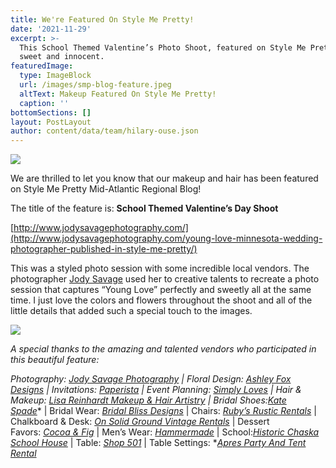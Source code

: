 ```yaml
---
title: We're Featured On Style Me Pretty!
date: '2021-11-29'
excerpt: >-
  This School Themed Valentine’s Photo Shoot, featured on Style Me Pretty is so
  sweet and innocent.
featuredImage:
  type: ImageBlock
  url: /images/smp-blog-feature.jpeg
  altText: Makeup Featured On Style Me Pretty!
  caption: ''
bottomSections: []
layout: PostLayout
author: content/data/team/hilary-ouse.json
---
```

![](/images/smp-blog-feature.jpeg)

We are thrilled to let you know that our makeup and hair has been featured on Style Me Pretty Mid-Atlantic Regional Blog!

The title of the feature is:
**School Themed Valentine’s Day Shoot**

[http://www.jodysavagephotography.com/](http://www.jodysavagephotography.com/young-love-minnesota-wedding-photographer-published-in-style-me-pretty/)

This was a styled photo session with some incredible local vendors. The photographer [Jody Savage](http://www.jodysavagephotography.com/young-love-minnesota-wedding-photographer-published-in-style-me-pretty/) used her to creative talents to recreate a photo session that captures “Young Love” perfectly and sweetly all at the same time. I just love the colors and flowers throughout the shoot and all of the little details that added such a special touch to the images.



![](/images/smp-blog-feature-2.jpeg)

*A special thanks to the amazing and talented vendors who participated in this beautiful feature:*

*Photography: *[*Jody Savage Photography*](http://www.jodysavagephotography.com/)* | Floral Design: *[*Ashley Fox Designs*](http://ashleyfoxdesigns.com/)* | Invitations: *[*Paperista*](http://paperista.com/)* | Event Planning: *[*Simply Loves*](http://simplyloves.com/)* | Hair & Makeup: *[*Lisa Reinhardt Makeup & Hair Artistry*](/contact)* | Bridal Shoes:*[*Kate Spade*](http://www.katespade.com/)* | Bridal Wear: *[*Bridal Bliss Designs*](http://bridalblissdesigns.com/)* | Chairs: *[*Ruby’s Rustic Rentals*](http://rusticruby.blogspot.com/)* | Chalkboard & Desk: *[*On Solid Ground Vintage Rentals*](http://onsolidgroundrentals.com/)* | Dessert Favors: *[*Cocoa & Fig*](http://cocoaandfig.com/)* | Men’s Wear: *[*Hammermade*](http://www.hammermade.com/)* | School:*[*Historic Chaska School House*](http://www.chaskahistory.org/)* | Table: *[*Shop 501*](http://www.facebook.com/Shop501)* | Table Settings: *[*Apres Party And Tent Rental*](http://apresparty.com/)

